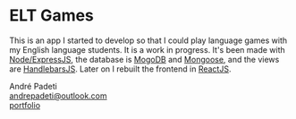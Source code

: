 # ELT Games

This is an app I started to develop so that I could play language games with my English language students. It is a work in progress. It's been made with [Node/ExpressJS](https://expressjs.com/), the database is [MogoDB](https://www.mongodb.com/) and [Mongoose](https://mongoosejs.com/), and the views are [HandlebarsJS](https://handlebarsjs.com/). Later on I rebuilt the frontend in [ReactJS](https://reactjs.org/).

André Padeti\
andrepadeti@outlook.com\
[portfolio](https://www.padeti.dev/portfolio)
